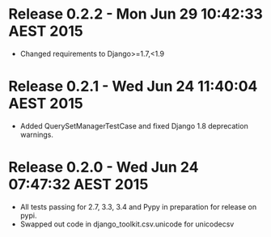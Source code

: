 # Release 0.2.2 - Mon Jun 29 10:42:33 AEST 2015

- Changed requirements to Django>=1.7,<1.9

# Release 0.2.1 - Wed Jun 24 11:40:04 AEST 2015

- Added QuerySetManagerTestCase and fixed Django 1.8 deprecation warnings.

# Release 0.2.0 - Wed Jun 24 07:47:32 AEST 2015

- All tests passing for 2.7, 3.3, 3.4 and Pypy in preparation for release on pypi.
- Swapped out code in django_toolkit.csv.unicode for unicodecsv

